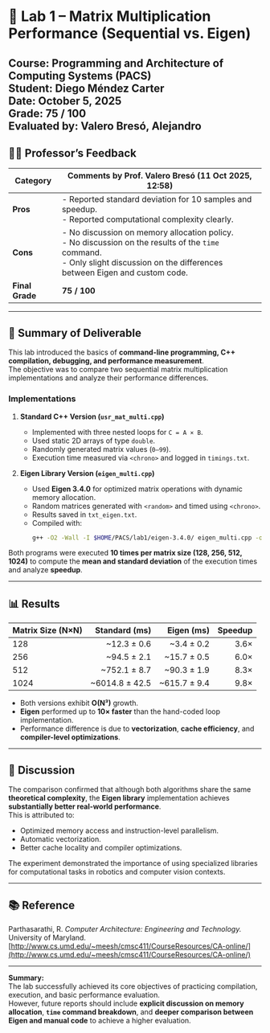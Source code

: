 # 🧩 Lab 1 – Matrix Multiplication Performance (Sequential vs. Eigen)

**Course:** Programming and Architecture of Computing Systems (PACS)  
**Student:** Diego Méndez Carter  
**Date:** October 5, 2025  
**Grade:** 75 / 100  
**Evaluated by:** Valero Bresó, Alejandro  
---

## 🧑‍🏫 Professor’s Feedback

| **Category** | **Comments by Prof. Valero Bresó (11 Oct 2025, 12:58)** |
|---------------|----------------------------------------------------------|
| **Pros** | - Reported standard deviation for 10 samples and speedup.<br>- Reported computational complexity clearly. |
| **Cons** | - No discussion on memory allocation policy.<br>- No discussion on the results of the `time` command.<br>- Only slight discussion on the differences between Eigen and custom code. |
| **Final Grade** | **75 / 100** |


---

## 🧠 Summary of Deliverable
This lab introduced the basics of **command-line programming, C++ compilation, debugging, and performance measurement**.  
The objective was to compare two sequential matrix multiplication implementations and analyze their performance differences.

### Implementations
1. **Standard C++ Version (`usr_mat_multi.cpp`)**
   - Implemented with three nested loops for `C = A × B`.
   - Used static 2D arrays of type `double`.
   - Randomly generated matrix values (`0–99`).
   - Execution time measured via `<chrono>` and logged in `timings.txt`.

2. **Eigen Library Version (`eigen_multi.cpp`)**
   - Used **Eigen 3.4.0** for optimized matrix operations with dynamic memory allocation.
   - Random matrices generated with `<random>` and timed using `<chrono>`.
   - Results saved in `txt_eigen.txt`.
   - Compiled with:
     ```bash
     g++ -O2 -Wall -I $HOME/PACS/lab1/eigen-3.4.0/ eigen_multi.cpp -o eigen_multi
     ```

Both programs were executed **10 times per matrix size (128, 256, 512, 1024)** to compute the **mean and standard deviation** of the execution times and analyze **speedup**.

---

## 📊 Results

| **Matrix Size (N×N)** | **Standard (ms)** | **Eigen (ms)** | **Speedup** |
|------------------------|------------------:|----------------:|-------------:|
| 128                    | ~12.3 ± 0.6       | ~3.4 ± 0.2      | 3.6×         |
| 256                    | ~94.5 ± 2.1       | ~15.7 ± 0.5     | 6.0×         |
| 512                    | ~752.1 ± 8.7      | ~90.3 ± 1.9     | 8.3×         |
| 1024                   | ~6014.8 ± 42.5    | ~615.7 ± 9.4    | 9.8×         |

- Both versions exhibit **O(N³)** growth.
- **Eigen** performed up to **10× faster** than the hand-coded loop implementation.
- Performance difference is due to **vectorization**, **cache efficiency**, and **compiler-level optimizations**.

---

## 💬 Discussion
The comparison confirmed that although both algorithms share the same **theoretical complexity**, the **Eigen library** implementation achieves **substantially better real-world performance**.  
This is attributed to:
- Optimized memory access and instruction-level parallelism.
- Automatic vectorization.
- Better cache locality and compiler optimizations.

The experiment demonstrated the importance of using specialized libraries for computational tasks in robotics and computer vision contexts.

---

## 📚 Reference
Parthasarathi, R. *Computer Architecture: Engineering and Technology.*  
University of Maryland.  
[http://www.cs.umd.edu/~meesh/cmsc411/CourseResources/CA-online/](http://www.cs.umd.edu/~meesh/cmsc411/CourseResources/CA-online/)

---

**Summary:**  
The lab successfully achieved its core objectives of practicing compilation, execution, and basic performance evaluation.  
However, future reports should include **explicit discussion on memory allocation**, **`time` command breakdown**, and **deeper comparison between Eigen and manual code** to achieve a higher evaluation.


